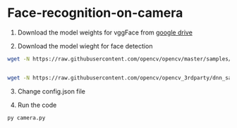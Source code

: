 # Face-recognition-on-camera

1. Download the model weights  for vggFace from [google drive](https://drive.google.com/file/d/100fPG0cIa0GCKdwep8CDQcCv6I0lm1YU/view?usp=sharing)


2. Download the model wieght for face detection
```Bash
wget -N https://raw.githubusercontent.com/opencv/opencv/master/samples/dnn/face_detector/deploy.prototxt


wget -N https://raw.githubusercontent.com/opencv/opencv_3rdparty/dnn_samples_face_detector_20170830/res10_300x300_ssd_iter_140000.caffemodel

```

3. Change config.json file

4. Run the code
```Python
py camera.py

```